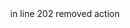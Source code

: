 <form style="text-align:center ;"action="{{route('checkLogin')}}" method="post">
	in line 202 removed action